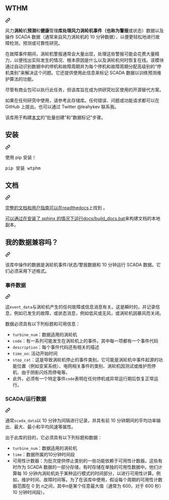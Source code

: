 <div class="Box-sc-g0xbh4-0 bJMeLZ js-snippet-clipboard-copy-unpositioned" data-hpc="true"><article class="markdown-body entry-content container-lg" itemprop="text"><div class="markdown-heading" dir="auto"><h1 tabindex="-1" class="heading-element" dir="auto"><font style="vertical-align: inherit;"><font style="vertical-align: inherit;">WTHM</font></font></h1><a id="user-content-wtphm" class="anchor" aria-label="永久链接：WTHM" href="#wtphm"><svg class="octicon octicon-link" viewBox="0 0 16 16" version="1.1" width="16" height="16" aria-hidden="true"><path d="m7.775 3.275 1.25-1.25a3.5 3.5 0 1 1 4.95 4.95l-2.5 2.5a3.5 3.5 0 0 1-4.95 0 .751.751 0 0 1 .018-1.042.751.751 0 0 1 1.042-.018 1.998 1.998 0 0 0 2.83 0l2.5-2.5a2.002 2.002 0 0 0-2.83-2.83l-1.25 1.25a.751.751 0 0 1-1.042-.018.751.751 0 0 1-.018-1.042Zm-4.69 9.64a1.998 1.998 0 0 0 2.83 0l1.25-1.25a.751.751 0 0 1 1.042.018.751.751 0 0 1 .018 1.042l-1.25 1.25a3.5 3.5 0 1 1-4.95-4.95l2.5-2.5a3.5 3.5 0 0 1 4.95 0 .751.751 0 0 1-.018 1.042.751.751 0 0 1-1.042.018 1.998 1.998 0 0 0-2.83 0l-2.5 2.5a1.998 1.998 0 0 0 0 2.83Z"></path></svg></a></div>
<p dir="auto"><font style="vertical-align: inherit;"><font style="vertical-align: inherit;">风力</font><strong><font style="vertical-align: inherit;">涡轮</font></strong><font style="vertical-align: inherit;">机</font><strong><font style="vertical-align: inherit;">预测</font></strong><font style="vertical-align: inherit;">和</font><strong><font style="vertical-align: inherit;">健康</font></strong><font style="vertical-align: inherit;">管理</font><strong><font style="vertical-align: inherit;">库处理风力涡轮机事件（也称为</font></strong></font><strong><font style="vertical-align: inherit;"><font style="vertical-align: inherit;">警报</font></font></strong><font style="vertical-align: inherit;"><font style="vertical-align: inherit;">或状态）数据以及操作 SCADA 数据（通常来自风力涡轮机的 10 分钟数据），以便更轻松地进行故障检测</font><font style="vertical-align: inherit;">，</font><font style="vertical-align: inherit;">预测或可靠性研究。</font></font><strong><font style="vertical-align: inherit;"></font></strong><font style="vertical-align: inherit;"></font><strong><font style="vertical-align: inherit;"></font></strong><font style="vertical-align: inherit;"></font><strong><font style="vertical-align: inherit;"></font></strong><font style="vertical-align: inherit;"></font><strong><font style="vertical-align: inherit;"></font></strong><font style="vertical-align: inherit;"></font></p>
<p dir="auto"><font style="vertical-align: inherit;"><font style="vertical-align: inherit;">在故障事件期间，涡轮机警报通常会大量出现，处理这些警报可能会花费大量精力，以便找出实际发生的情况、根本原因是什么以及涡轮机何时恢复在线。</font><font style="vertical-align: inherit;">该模块通过自动识别数据中的停机和故障周期并为每个停机和故障周期分配高级别的“停机类别”来解决这个问题。</font><font style="vertical-align: inherit;">它还提供使用此信息来标记 SCADA 数据以训练预测维护算法的功能。</font></font></p>
<p dir="auto"><font style="vertical-align: inherit;"><font style="vertical-align: inherit;">尽管有商业包可以执行此任务，但该库旨在成为供研究社区使用的开源替代方案。</font></font></p>
<p dir="auto"><font style="vertical-align: inherit;"><font style="vertical-align: inherit;">如果在任何研究中使用，请参考此存储库。</font><font style="vertical-align: inherit;">任何错误、问题或功能请求都可以在 GitHub 上提出。</font><font style="vertical-align: inherit;">也可以通过 Twitter @leahykev 联系我。</font></font></p>
<p dir="auto"><font style="vertical-align: inherit;"><font style="vertical-align: inherit;">该库用于构建</font></font><a href="https://www.mdpi.com/1996-1073/11/7/1738" rel="nofollow"><font style="vertical-align: inherit;"><font style="vertical-align: inherit;">本文</font></font></a><font style="vertical-align: inherit;"><font style="vertical-align: inherit;">的“批量创建”和“数据标记”步骤。</font></font></p>
<a name="user-content-installation"></a>
<div class="markdown-heading" dir="auto"><h2 tabindex="-1" class="heading-element" dir="auto"><font style="vertical-align: inherit;"><font style="vertical-align: inherit;">安装</font></font></h2><a id="user-content-installation" class="anchor" aria-label="永久链接：安装" href="#installation"><svg class="octicon octicon-link" viewBox="0 0 16 16" version="1.1" width="16" height="16" aria-hidden="true"><path d="m7.775 3.275 1.25-1.25a3.5 3.5 0 1 1 4.95 4.95l-2.5 2.5a3.5 3.5 0 0 1-4.95 0 .751.751 0 0 1 .018-1.042.751.751 0 0 1 1.042-.018 1.998 1.998 0 0 0 2.83 0l2.5-2.5a2.002 2.002 0 0 0-2.83-2.83l-1.25 1.25a.751.751 0 0 1-1.042-.018.751.751 0 0 1-.018-1.042Zm-4.69 9.64a1.998 1.998 0 0 0 2.83 0l1.25-1.25a.751.751 0 0 1 1.042.018.751.751 0 0 1 .018 1.042l-1.25 1.25a3.5 3.5 0 1 1-4.95-4.95l2.5-2.5a3.5 3.5 0 0 1 4.95 0 .751.751 0 0 1-.018 1.042.751.751 0 0 1-1.042.018 1.998 1.998 0 0 0-2.83 0l-2.5 2.5a1.998 1.998 0 0 0 0 2.83Z"></path></svg></a></div>
<p dir="auto"><font style="vertical-align: inherit;"><font style="vertical-align: inherit;">使用 pip 安装！</font></font></p>
<pre><font style="vertical-align: inherit;"><font style="vertical-align: inherit;">pip 安装 wtphm
</font></font></pre>
<a name="user-content-documentation"></a>
<div class="markdown-heading" dir="auto"><h2 tabindex="-1" class="heading-element" dir="auto"><font style="vertical-align: inherit;"><font style="vertical-align: inherit;">文档</font></font></h2><a id="user-content-documentation" class="anchor" aria-label="永久链接：文档" href="#documentation"><svg class="octicon octicon-link" viewBox="0 0 16 16" version="1.1" width="16" height="16" aria-hidden="true"><path d="m7.775 3.275 1.25-1.25a3.5 3.5 0 1 1 4.95 4.95l-2.5 2.5a3.5 3.5 0 0 1-4.95 0 .751.751 0 0 1 .018-1.042.751.751 0 0 1 1.042-.018 1.998 1.998 0 0 0 2.83 0l2.5-2.5a2.002 2.002 0 0 0-2.83-2.83l-1.25 1.25a.751.751 0 0 1-1.042-.018.751.751 0 0 1-.018-1.042Zm-4.69 9.64a1.998 1.998 0 0 0 2.83 0l1.25-1.25a.751.751 0 0 1 1.042.018.751.751 0 0 1 .018 1.042l-1.25 1.25a3.5 3.5 0 1 1-4.95-4.95l2.5-2.5a3.5 3.5 0 0 1 4.95 0 .751.751 0 0 1-.018 1.042.751.751 0 0 1-1.042.018 1.998 1.998 0 0 0-2.83 0l-2.5 2.5a1.998 1.998 0 0 0 0 2.83Z"></path></svg></a></div>
<p dir="auto"><font style="vertical-align: inherit;"></font><a href="https://wtphm.readthedocs.io/en/latest/" rel="nofollow"><font style="vertical-align: inherit;"><font style="vertical-align: inherit;">完整的文档和用户指南可以在readthedocs</font></font></a><font style="vertical-align: inherit;"><font style="vertical-align: inherit;">上找到
</font><font style="vertical-align: inherit;">。</font></font></p>
<p dir="auto"><font style="vertical-align: inherit;"></font><a href="/lkev/wtphm/blob/master/docs/build_docs.bat"><font style="vertical-align: inherit;"><font style="vertical-align: inherit;">可以通过在安装了 sphinx 的情况下运行docs/build_docs.bat</font></font></a><font style="vertical-align: inherit;"><font style="vertical-align: inherit;">来构建文档的本地副本</font><font style="vertical-align: inherit;">。</font></font></p>
<a name="user-content-is-my-data-compatible"></a>
<div class="markdown-heading" dir="auto"><h2 tabindex="-1" class="heading-element" dir="auto"><font style="vertical-align: inherit;"><font style="vertical-align: inherit;">我的数据兼容吗？</font></font></h2><a id="user-content-is-my-data-compatible" class="anchor" aria-label="永久链接：我的数据兼容吗？" href="#is-my-data-compatible"><svg class="octicon octicon-link" viewBox="0 0 16 16" version="1.1" width="16" height="16" aria-hidden="true"><path d="m7.775 3.275 1.25-1.25a3.5 3.5 0 1 1 4.95 4.95l-2.5 2.5a3.5 3.5 0 0 1-4.95 0 .751.751 0 0 1 .018-1.042.751.751 0 0 1 1.042-.018 1.998 1.998 0 0 0 2.83 0l2.5-2.5a2.002 2.002 0 0 0-2.83-2.83l-1.25 1.25a.751.751 0 0 1-1.042-.018.751.751 0 0 1-.018-1.042Zm-4.69 9.64a1.998 1.998 0 0 0 2.83 0l1.25-1.25a.751.751 0 0 1 1.042.018.751.751 0 0 1 .018 1.042l-1.25 1.25a3.5 3.5 0 1 1-4.95-4.95l2.5-2.5a3.5 3.5 0 0 1 4.95 0 .751.751 0 0 1-.018 1.042.751.751 0 0 1-1.042.018 1.998 1.998 0 0 0-2.83 0l-2.5 2.5a1.998 1.998 0 0 0 0 2.83Z"></path></svg></a></div>
<p dir="auto"><font style="vertical-align: inherit;"><font style="vertical-align: inherit;">该库中操作的数据是涡轮机事件/状态/警报数据和 10 分钟运行 SCADA 数据。</font><font style="vertical-align: inherit;">它们必须采用下述格式。</font></font></p>
<a name="user-content-event-data"></a>
<div class="markdown-heading" dir="auto"><h3 tabindex="-1" class="heading-element" dir="auto"><font style="vertical-align: inherit;"><font style="vertical-align: inherit;">事件数据</font></font></h3><a id="user-content-event-data" class="anchor" aria-label="永久链接：事件数据" href="#event-data"><svg class="octicon octicon-link" viewBox="0 0 16 16" version="1.1" width="16" height="16" aria-hidden="true"><path d="m7.775 3.275 1.25-1.25a3.5 3.5 0 1 1 4.95 4.95l-2.5 2.5a3.5 3.5 0 0 1-4.95 0 .751.751 0 0 1 .018-1.042.751.751 0 0 1 1.042-.018 1.998 1.998 0 0 0 2.83 0l2.5-2.5a2.002 2.002 0 0 0-2.83-2.83l-1.25 1.25a.751.751 0 0 1-1.042-.018.751.751 0 0 1-.018-1.042Zm-4.69 9.64a1.998 1.998 0 0 0 2.83 0l1.25-1.25a.751.751 0 0 1 1.042.018.751.751 0 0 1 .018 1.042l-1.25 1.25a3.5 3.5 0 1 1-4.95-4.95l2.5-2.5a3.5 3.5 0 0 1 4.95 0 .751.751 0 0 1-.018 1.042.751.751 0 0 1-1.042.018 1.998 1.998 0 0 0-2.83 0l-2.5 2.5a1.998 1.998 0 0 0 0 2.83Z"></path></svg></a></div>
<p dir="auto"><font style="vertical-align: inherit;"><font style="vertical-align: inherit;">这</font></font><code>event_data</code><font style="vertical-align: inherit;"><font style="vertical-align: inherit;">与涡轮机产生的任何故障或信息消息有关。</font><font style="vertical-align: inherit;">这是瞬时的，并记录信息，例如已发生的故障，或状态消息，例如低风或无风，或涡轮机因暴风而关闭。</font></font></p>
<p dir="auto"><font style="vertical-align: inherit;"><font style="vertical-align: inherit;">数据必须具有以下列标题和可用信息：</font></font></p>
<ul dir="auto">
<li><code>turbine_num</code><font style="vertical-align: inherit;"><font style="vertical-align: inherit;">：数据适用的涡轮机</font></font></li>
<li><code>code</code><font style="vertical-align: inherit;"><font style="vertical-align: inherit;">：有一系列可能发生在涡轮机上的事件。</font><font style="vertical-align: inherit;">其中每一项都有一个事件代码</font></font></li>
<li><code>description</code><font style="vertical-align: inherit;"><font style="vertical-align: inherit;">：每个事件代码还有相关的描述</font></font></li>
<li><code>time_on</code><font style="vertical-align: inherit;"><font style="vertical-align: inherit;">: 活动开始时间</font></font></li>
<li><code>stop_cat</code><font style="vertical-align: inherit;"><font style="vertical-align: inherit;">：这是导致涡轮机停止的事件类别。</font><font style="vertical-align: inherit;">它可能是涡轮机中事件起源的功能位置（例如变桨系统）、电网相关事件的类别、涡轮机因测试或维护而停机、由于阴影闪烁而停电等。</font></font></li>
<li><font style="vertical-align: inherit;"><font style="vertical-align: inherit;">此外，必须有一个特定事件</font></font><code>code</code><font style="vertical-align: inherit;"><font style="vertical-align: inherit;">表明在任何停机或异常运行期后恢复正常运行。</font></font></li>
</ul>
<a name="user-content-scada-operational-data"></a>
<div class="markdown-heading" dir="auto"><h3 tabindex="-1" class="heading-element" dir="auto"><font style="vertical-align: inherit;"><font style="vertical-align: inherit;">SCADA/运行数据</font></font></h3><a id="user-content-scadaoperational-data" class="anchor" aria-label="永久链接：SCADA/操作数据" href="#scadaoperational-data"><svg class="octicon octicon-link" viewBox="0 0 16 16" version="1.1" width="16" height="16" aria-hidden="true"><path d="m7.775 3.275 1.25-1.25a3.5 3.5 0 1 1 4.95 4.95l-2.5 2.5a3.5 3.5 0 0 1-4.95 0 .751.751 0 0 1 .018-1.042.751.751 0 0 1 1.042-.018 1.998 1.998 0 0 0 2.83 0l2.5-2.5a2.002 2.002 0 0 0-2.83-2.83l-1.25 1.25a.751.751 0 0 1-1.042-.018.751.751 0 0 1-.018-1.042Zm-4.69 9.64a1.998 1.998 0 0 0 2.83 0l1.25-1.25a.751.751 0 0 1 1.042.018.751.751 0 0 1 .018 1.042l-1.25 1.25a3.5 3.5 0 1 1-4.95-4.95l2.5-2.5a3.5 3.5 0 0 1 4.95 0 .751.751 0 0 1-.018 1.042.751.751 0 0 1-1.042.018 1.998 1.998 0 0 0-2.83 0l-2.5 2.5a1.998 1.998 0 0 0 0 2.83Z"></path></svg></a></div>
<p dir="auto"><font style="vertical-align: inherit;"><font style="vertical-align: inherit;">通常</font></font><code>scada_data</code><font style="vertical-align: inherit;"><font style="vertical-align: inherit;">以 10 分钟为间隔进行记录，并具有前 10 分钟期间的平均功率输出、最大、最小和平均风速等属性。</font></font></p>
<p dir="auto"><font style="vertical-align: inherit;"><font style="vertical-align: inherit;">出于此库的目的，它必须具有以下列标题和数据：</font></font></p>
<ul dir="auto">
<li><code>turbine_num</code><font style="vertical-align: inherit;"><font style="vertical-align: inherit;">：数据适用的涡轮机</font></font></li>
<li><code>time</code><font style="vertical-align: inherit;"><font style="vertical-align: inherit;">：数据所属的10分钟时间段</font></font></li>
<li><font style="vertical-align: inherit;"><font style="vertical-align: inherit;">可用性计数器：为批次提供停止类别的一些功能依赖于可用性计数器。</font><font style="vertical-align: inherit;">这些有时作为 SCADA 数据的一部分存储，有时存储在单独的可用性数据中。</font><font style="vertical-align: inherit;">他们计算每 10 分钟内涡轮机处于某种运行模式的时间部分，以进行可用性计算。</font><font style="vertical-align: inherit;">例如，维护时间、故障时间等。为了在该库中使用，假设每个周期的可用性计数器范围在 0 到
</font></font><em><font style="vertical-align: inherit;"><font style="vertical-align: inherit;">n</font></font></em><font style="vertical-align: inherit;"><font style="vertical-align: inherit;">之间，其中</font></font><em><font style="vertical-align: inherit;"><font style="vertical-align: inherit;">n</font></font></em><font style="vertical-align: inherit;"><font style="vertical-align: inherit;">是某个任意最大值（通常为 600，对于 600 秒） 10 分钟时间段）。</font></font></li>
</ul>

</article></div>
